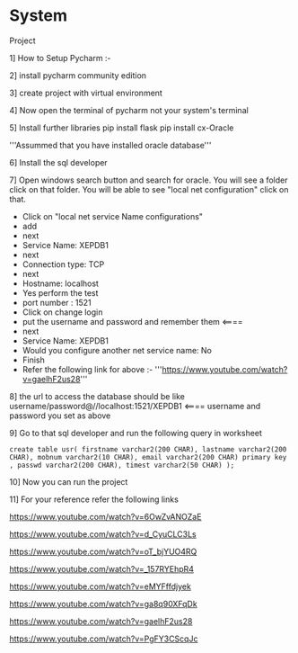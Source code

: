 # System
Project

1] How to Setup Pycharm :- 

2] install pycharm community edition

3] create project with virtual environment

4] Now open the terminal of pycharm not your system's terminal

5] Install further libraries pip install flask pip install cx-Oracle

'''Assummed that you have installed oracle database'''

6] Install the sql developer

7] Open windows search button and search for oracle. You will see a folder click on that folder. You will be able to see "local net configuration" click on that.
- Click on  "local net service Name configurations" 
- add
- next 
- Service Name: XEPDB1 
- next 
- Connection type: TCP 
- next 
- Hostname: localhost 
- Yes perform the test 
- port number : 1521 
- Click on change login 
- put the username and password and remember them <==== 
- next 
- Service Name: XEPDB1 
- Would you configure another net service name: No 
- Finish
- Refer the following link for above :- '''https://www.youtube.com/watch?v=gaelhF2us28'''

8] the url to access the database should be like username/password@//localhost:1521/XEPDB1 <==== username and password you set as above

9] Go to that sql developer and run the following query in worksheet

  ```
 create table usr( firstname varchar2(200 CHAR), lastname varchar2(200 CHAR), mobnum varchar2(10 CHAR), email varchar2(200 CHAR) primary key , passwd varchar2(200 CHAR), timest varchar2(50 CHAR) );
  ```

10] Now you can run the project

11] For your reference refer the following links

https://www.youtube.com/watch?v=6OwZvANOZaE

https://www.youtube.com/watch?v=d_CyuCLC3Ls

https://www.youtube.com/watch?v=oT_bjYUO4RQ

https://www.youtube.com/watch?v=_157RYEhpR4

https://www.youtube.com/watch?v=eMYFffdjyek

https://www.youtube.com/watch?v=ga8q90XFqDk

https://www.youtube.com/watch?v=gaelhF2us28

https://www.youtube.com/watch?v=PgFY3CScqJc
